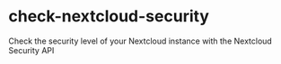 # check-nextcloud-security
Check the security level of your Nextcloud instance with the Nextcloud Security API
